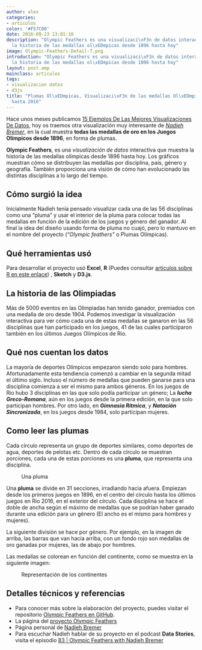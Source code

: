 ```yaml
---
author: alex
categories:
- articulos
color: '#F57C00'
date: 2016-09-23 13:01:18
description: "Olympic Feathers es una visualizaci\xF3n de datos interactiva que muestra
  la historia de las medallas ol\xEDmpicas desde 1896 hasta hoy"
image: Olympic-Feathers-Detail-7.png
introduction: "Olympic Feathers es una visualizaci\xF3n de datos interactiva que muestra
  la historia de las medallas ol\xEDmpicas desde 1896 hasta hoy"
layout: post.amp
mainclass: articulos
tags:
- visualizacion datos
- d3js
title: "Plumas Ol\xEDmpicas, Visualizaci\xF3n de las medallas Ol\xEDmpicas desde 1896
  hasta 2016"
---
```


<figure>
    <amp-img on="tap:lightbox1" role="button" tabindex="0" layout="responsive" src="/img/Olympic-Feathers-Detail-7.png" alt="{{ title }}" title="{{ title }}" width="750" height="750"></amp-img>
</figure>

Hace unos meses publicamos [15 Ejemplos De Las Mejores Visualizaciones De Datos](https://elbauldelprogramador.com/14-ejemplos-visualizacion-datos/ "15 Ejemplos De Las Mejores Visualizaciones De Datos"), hoy os traemos otra visualización muy interesante de [_Nadieh Bremer_](http://www.visualcinnamon.com "Sitio web de Nadieh Bremer"), en la cual muestra __todas las medallas de oro en los Juegos Olímpicos desde 1896__, en forma de plumas.

__Olympic Feathers__, es una _visualización de datos_ interactiva que muestra la historia de las medallas olímpicas desde 1896 hasta hoy. Los gráficos muestran cómo se distribuyen las medallas por disciplina, país, género y geografía. También proporciona una visión de cómo han evolucionado las distintas disciplinas a lo largo del tiempo.



## Cómo surgió la idea

Inicialmente Nadieh tenía pensado visualizar cada una de las 56 disciplinas como una “pluma” y usar el interior de la pluma para colocar todas las medallas en función de la edición de los juegos y género del ganador. Al final la idea del diseño usando forma de pluma no cuajó, pero lo mantuvo en el nombre del proyecto (_“Olympic feathers”_ o Plumas Olímpicas).

<!--more--><!--ad-->

## Qué herramientas usó

Para desarrollar el proyecto usó __Excel__, __R__ (Puedes consultar [artículos sobre R en este enlace](https://elbauldelprogramador.com/tags/#r "Artículos sobre R")) , __Sketch__ y __D3.js__.

## La historia de las Olimpiadas

Más de 5000 eventos en las Olimpiadas han tenido ganador, premiados con una medalla de oro desde 1904. Podemos investigar la visualización interactiva para ver cómo cada una de estas medallas se ganaron en las 56 disciplinas que han participado en los juegos, 41 de las cuales participaron también en los últimos Juegos Olímpicos de Rio.

## Qué nos cuentan los datos

La mayoría de deportes Olímpicos empezaron siendo solo para hombres. Afortunadamente esta tendiencia comenzó a cambiar en la segunda mitad el último siglo. Incluso el número de medallas que pueden ganarse para una disciplina comienza a ser el mismo para ambos géneros. En los juegos de Rio hubo 3 disciplinas en las que solo podía participar un género; La ___lucha Greco-Romana___, aún en los juegos desde la primera edición, en la que solo participan hombres. Por otro lado, en  ___Gimnasia Rítmica___, y ___Natación Sincronizada___, en los juegos desde 1984, solo participan mujeres.

## Como leer las plumas

Cada círculo representa un grupo de deportes similares, como deportes de agua, deportes de pelotas etc. Dentro de cada círculo se muestran porciones, cada una de estas porciones es una __pluma__, que representa una disciplina.

<figure>
    <amp-img on="tap:lightbox1" role="button" tabindex="0" layout="responsive" src="/img/Plumas-Olimpicas-Visualizacion-medallas-Olimpicas-1896-hasta-2016.png" alt="{{ title }}" title="{{ title }}" width="292" height="214"></amp-img>
    <figcaption>Una pluma</figcaption>
</figure>

Una __pluma__ se divide en 31 secciones, irradiando hacia afuera. Empiezan desde los primeros juegos en 1896, en el centro del círculo hasta los últimos juegos en Rio 2016, en el exterior del círculo. Cada disciplina se hace el doble de ancha según el máximo de medallas que se podrían haber ganado durante una edición para un género (El ancho es el mismo para hombres y mujeres).

La siguiente división se hace por género. Por ejemplo, en la imagen de arriba, las barras que van hacia arriba, con un fondo rojo son medallas de oro ganadas por mujeres, las de abajo por hombres.

Las medallas se colorean en función del continente, como se muestra en la siguiente imagen:

<figure>
    <amp-img on="tap:lightbox1" role="button" tabindex="0" layout="responsive" src="/img/Plumas-Olimpicas-Visualizacion-medallas-Olimpicas-1896-hasta-20162.png" alt="{{ title }}" title="{{ title }}" width="196" height="129"></amp-img>
    <figcaption>Representación de los continentes</figcaption>
</figure>

## Detalles técnicos y referencias

- Para conocer más sobre la elaboración del proyecto, puedes visitar el repositorio [Olympic Feathers en GitHub](https://github.com/nbremer/olympicfeathers/tree/gh-pages/data "Olympic Feathers en GitHub").
- La página del [proyecto Olympic Feathers](https://nbremer.github.io/olympicfeathers/ "proyecto Olympic Feathers")
- Página personal de [Nadieh Bremer](http://www.visualcinnamon.com/portfolio/olympic-feathers "Página Oficial de Nadieh Bremer")
- Para escuchar Nadieh hablar de su proyecto en el podcast __Data Stories__, visita el episodio [83 \| Olympic Feathers with Nadieh Bremer](http://datastori.es/83-olympic-feathers-with-nadieh-bremer/ "83 \| Olympic Feathers with Nadieh Bremer")
